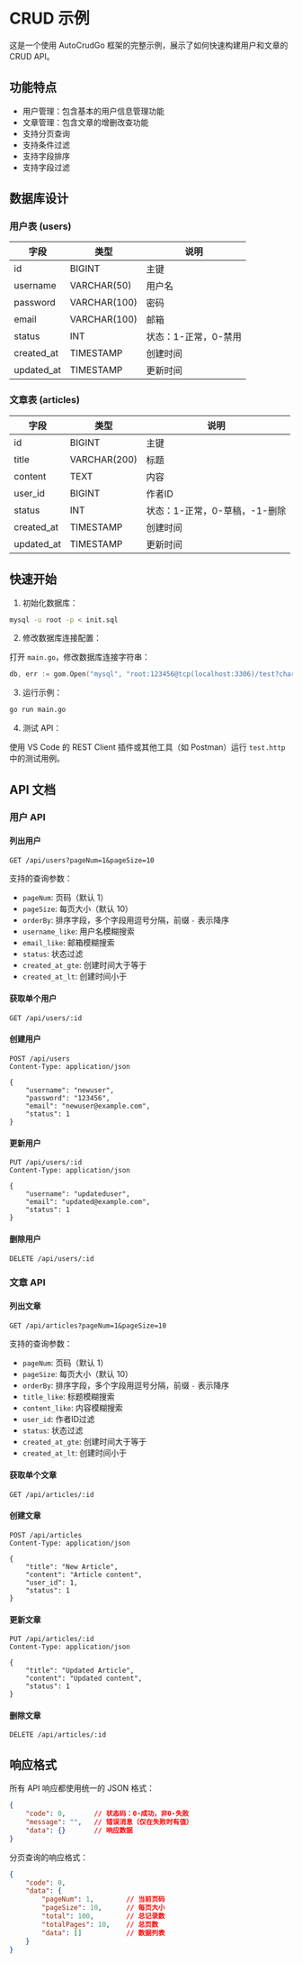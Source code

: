 # CRUD 示例

这是一个使用 AutoCrudGo 框架的完整示例，展示了如何快速构建用户和文章的 CRUD API。

## 功能特点

- 用户管理：包含基本的用户信息管理功能
- 文章管理：包含文章的增删改查功能
- 支持分页查询
- 支持条件过滤
- 支持字段排序
- 支持字段过滤

## 数据库设计

### 用户表 (users)

| 字段 | 类型 | 说明 |
|------|------|------|
| id | BIGINT | 主键 |
| username | VARCHAR(50) | 用户名 |
| password | VARCHAR(100) | 密码 |
| email | VARCHAR(100) | 邮箱 |
| status | INT | 状态：1-正常，0-禁用 |
| created_at | TIMESTAMP | 创建时间 |
| updated_at | TIMESTAMP | 更新时间 |

### 文章表 (articles)

| 字段 | 类型 | 说明 |
|------|------|------|
| id | BIGINT | 主键 |
| title | VARCHAR(200) | 标题 |
| content | TEXT | 内容 |
| user_id | BIGINT | 作者ID |
| status | INT | 状态：1-正常，0-草稿，-1-删除 |
| created_at | TIMESTAMP | 创建时间 |
| updated_at | TIMESTAMP | 更新时间 |

## 快速开始

1. 初始化数据库：

```bash
mysql -u root -p < init.sql
```

2. 修改数据库连接配置：

打开 `main.go`，修改数据库连接字符串：

```go
db, err := gom.Open("mysql", "root:123456@tcp(localhost:3306)/test?charset=utf8mb4&parseTime=True&loc=Local")
```

3. 运行示例：

```bash
go run main.go
```

4. 测试 API：

使用 VS Code 的 REST Client 插件或其他工具（如 Postman）运行 `test.http` 中的测试用例。

## API 文档

### 用户 API

#### 列出用户
```http
GET /api/users?pageNum=1&pageSize=10
```

支持的查询参数：
- `pageNum`: 页码（默认 1）
- `pageSize`: 每页大小（默认 10）
- `orderBy`: 排序字段，多个字段用逗号分隔，前缀 `-` 表示降序
- `username_like`: 用户名模糊搜索
- `email_like`: 邮箱模糊搜索
- `status`: 状态过滤
- `created_at_gte`: 创建时间大于等于
- `created_at_lt`: 创建时间小于

#### 获取单个用户
```http
GET /api/users/:id
```

#### 创建用户
```http
POST /api/users
Content-Type: application/json

{
    "username": "newuser",
    "password": "123456",
    "email": "newuser@example.com",
    "status": 1
}
```

#### 更新用户
```http
PUT /api/users/:id
Content-Type: application/json

{
    "username": "updateduser",
    "email": "updated@example.com",
    "status": 1
}
```

#### 删除用户
```http
DELETE /api/users/:id
```

### 文章 API

#### 列出文章
```http
GET /api/articles?pageNum=1&pageSize=10
```

支持的查询参数：
- `pageNum`: 页码（默认 1）
- `pageSize`: 每页大小（默认 10）
- `orderBy`: 排序字段，多个字段用逗号分隔，前缀 `-` 表示降序
- `title_like`: 标题模糊搜索
- `content_like`: 内容模糊搜索
- `user_id`: 作者ID过滤
- `status`: 状态过滤
- `created_at_gte`: 创建时间大于等于
- `created_at_lt`: 创建时间小于

#### 获取单个文章
```http
GET /api/articles/:id
```

#### 创建文章
```http
POST /api/articles
Content-Type: application/json

{
    "title": "New Article",
    "content": "Article content",
    "user_id": 1,
    "status": 1
}
```

#### 更新文章
```http
PUT /api/articles/:id
Content-Type: application/json

{
    "title": "Updated Article",
    "content": "Updated content",
    "status": 1
}
```

#### 删除文章
```http
DELETE /api/articles/:id
```

## 响应格式

所有 API 响应都使用统一的 JSON 格式：

```json
{
    "code": 0,       // 状态码：0-成功，非0-失败
    "message": "",   // 错误消息（仅在失败时有值）
    "data": {}       // 响应数据
}
```

分页查询的响应格式：

```json
{
    "code": 0,
    "data": {
        "pageNum": 1,        // 当前页码
        "pageSize": 10,      // 每页大小
        "total": 100,        // 总记录数
        "totalPages": 10,    // 总页数
        "data": []           // 数据列表
    }
}
``` 